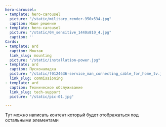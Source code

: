 ```yaml
---
hero-carousel:
- template: hero-carousel
  picture: "/static/military_render-950x534.jpg"
  caption: Наше решение
- template: hero-carousel
  picture: "/static/04_sensitive_1440x810_4.jpg"
  caption: ''
Cards:
- template: ard
  caption: Монтаж
  link_slug: mounting
  picture: "/static/installation-power.jpg"
- template: ard
  caption: Пусконаладка
  picture: "/static/f0124636-service_man_connecting_cable_for_home_tv.jpg"
  link_slug: commissioning
- template: ard
  caption: Техническое обслуживание
  link_slug: tech-support
  picture: "/static/pic-01.jpg"

---
```

Тут можно написать контент который будет отображаться под остальными элементами
